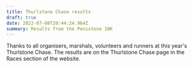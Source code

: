 ```yaml
---
title: Thurlstone Chase results
draft: true
date: 2022-07-08T20:44:24.964Z
summary: Results from the Penistone 10K
---
```

Thanks to all organisers, marshals, volunteers and runners at this year's Thurlstone Chase. The results are on the Thurlstone Chase page in the Races section of the website.